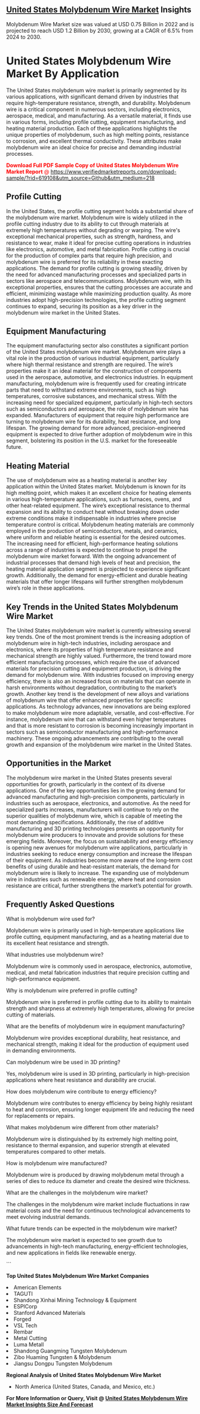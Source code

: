 <h2><a href="https://www.verifiedmarketreports.com/download-sample/?rid=619108&amp;utm_source=Github&amp;utm_medium=218" target="_blank">United States Molybdenum Wire Market</a> Insights</h2><p>Molybdenum Wire Market size was valued at USD 0.75 Billion in 2022 and is projected to reach USD 1.2 Billion by 2030, growing at a CAGR of 6.5% from 2024 to 2030.</p><p> <h1>United States Molybdenum Wire Market By Application</h1> <p>The United States molybdenum wire market is primarily segmented by its various applications, with significant demand driven by industries that require high-temperature resistance, strength, and durability. Molybdenum wire is a critical component in numerous sectors, including electronics, aerospace, medical, and manufacturing. As a versatile material, it finds use in various forms, including profile cutting, equipment manufacturing, and heating material production. Each of these applications highlights the unique properties of molybdenum, such as high melting points, resistance to corrosion, and excellent thermal conductivity. These attributes make molybdenum wire an ideal choice for precise and demanding industrial processes. <p><span class=""><span style="color: #ff0000;"><strong>Download Full PDF Sample Copy of United States Molybdenum Wire Market Report</strong> @ </span><a href="https://www.verifiedmarketreports.com/download-sample/?rid=619108&amp;utm_source=Github&amp;utm_medium=218" target="_blank">https://www.verifiedmarketreports.com/download-sample/?rid=619108&amp;utm_source=Github&amp;utm_medium=218</a></span></p></p> <h2>Profile Cutting</h2> <p>In the United States, the profile cutting segment holds a substantial share of the molybdenum wire market. Molybdenum wire is widely utilized in the profile cutting industry due to its ability to cut through materials at extremely high temperatures without degrading or warping. The wire's exceptional mechanical properties, such as strength, hardness, and resistance to wear, make it ideal for precise cutting operations in industries like electronics, automotive, and metal fabrication. Profile cutting is crucial for the production of complex parts that require high precision, and molybdenum wire is preferred for its reliability in these exacting applications. The demand for profile cutting is growing steadily, driven by the need for advanced manufacturing processes and specialized parts in sectors like aerospace and telecommunications. Molybdenum wire, with its exceptional properties, ensures that the cutting processes are accurate and efficient, minimizing wastage while maximizing production quality. As more industries adopt high-precision technologies, the profile cutting segment continues to expand, securing its position as a key driver in the molybdenum wire market in the United States.</p> <h2>Equipment Manufacturing</h2> <p>The equipment manufacturing sector also constitutes a significant portion of the United States molybdenum wire market. Molybdenum wire plays a vital role in the production of various industrial equipment, particularly where high thermal resistance and strength are required. The wire’s properties make it an ideal material for the construction of components used in the aerospace, automotive, and electronics industries. In equipment manufacturing, molybdenum wire is frequently used for creating intricate parts that need to withstand extreme environments, such as high temperatures, corrosive substances, and mechanical stress. With the increasing need for specialized equipment, particularly in high-tech sectors such as semiconductors and aerospace, the role of molybdenum wire has expanded. Manufacturers of equipment that require high performance are turning to molybdenum wire for its durability, heat resistance, and long lifespan. The growing demand for more advanced, precision-engineered equipment is expected to drive further adoption of molybdenum wire in this segment, bolstering its position in the U.S. market for the foreseeable future.</p> <h2>Heating Material</h2> <p>The use of molybdenum wire as a heating material is another key application within the United States market. Molybdenum is known for its high melting point, which makes it an excellent choice for heating elements in various high-temperature applications, such as furnaces, ovens, and other heat-related equipment. The wire’s exceptional resistance to thermal expansion and its ability to conduct heat without breaking down under extreme conditions make it indispensable in industries where precise temperature control is critical. Molybdenum heating materials are commonly employed in the production of semiconductors, metals, and ceramics, where uniform and reliable heating is essential for the desired outcomes. The increasing need for efficient, high-performance heating solutions across a range of industries is expected to continue to propel the molybdenum wire market forward. With the ongoing advancement of industrial processes that demand high levels of heat and precision, the heating material application segment is projected to experience significant growth. Additionally, the demand for energy-efficient and durable heating materials that offer longer lifespans will further strengthen molybdenum wire’s role in these applications.</p> <h2>Key Trends in the United States Molybdenum Wire Market</h2> <p>The United States molybdenum wire market is currently witnessing several key trends. One of the most prominent trends is the increasing adoption of molybdenum wire in high-tech industries, including aerospace and electronics, where its properties of high temperature resistance and mechanical strength are highly valued. Furthermore, the trend toward more efficient manufacturing processes, which require the use of advanced materials for precision cutting and equipment production, is driving the demand for molybdenum wire. With industries focused on improving energy efficiency, there is also an increased focus on materials that can operate in harsh environments without degradation, contributing to the market’s growth. Another key trend is the development of new alloys and variations of molybdenum wire that offer enhanced properties for specific applications. As technology advances, new innovations are being explored to make molybdenum wire more adaptable, versatile, and cost-effective. For instance, molybdenum wire that can withstand even higher temperatures and that is more resistant to corrosion is becoming increasingly important in sectors such as semiconductor manufacturing and high-performance machinery. These ongoing advancements are contributing to the overall growth and expansion of the molybdenum wire market in the United States.</p> <h2>Opportunities in the Market</h2> <p>The molybdenum wire market in the United States presents several opportunities for growth, particularly in the context of its diverse applications. One of the key opportunities lies in the growing demand for advanced manufacturing and high-precision components, particularly in industries such as aerospace, electronics, and automotive. As the need for specialized parts increases, manufacturers will continue to rely on the superior qualities of molybdenum wire, which is capable of meeting the most demanding specifications. Additionally, the rise of additive manufacturing and 3D printing technologies presents an opportunity for molybdenum wire producers to innovate and provide solutions for these emerging fields. Moreover, the focus on sustainability and energy efficiency is opening new avenues for molybdenum wire applications, particularly in industries seeking to reduce energy consumption and increase the lifespan of their equipment. As industries become more aware of the long-term cost benefits of using durable and heat-resistant materials, the demand for molybdenum wire is likely to increase. The expanding use of molybdenum wire in industries such as renewable energy, where heat and corrosion resistance are critical, further strengthens the market’s potential for growth.</p> <h2>Frequently Asked Questions</h2> <p>What is molybdenum wire used for?</p> <p>Molybdenum wire is primarily used in high-temperature applications like profile cutting, equipment manufacturing, and as a heating material due to its excellent heat resistance and strength.</p> <p>What industries use molybdenum wire?</p> <p>Molybdenum wire is commonly used in aerospace, electronics, automotive, medical, and metal fabrication industries that require precision cutting and high-performance equipment.</p> <p>Why is molybdenum wire preferred in profile cutting?</p> <p>Molybdenum wire is preferred in profile cutting due to its ability to maintain strength and sharpness at extremely high temperatures, allowing for precise cutting of materials.</p> <p>What are the benefits of molybdenum wire in equipment manufacturing?</p> <p>Molybdenum wire provides exceptional durability, heat resistance, and mechanical strength, making it ideal for the production of equipment used in demanding environments.</p> <p>Can molybdenum wire be used in 3D printing?</p> <p>Yes, molybdenum wire is used in 3D printing, particularly in high-precision applications where heat resistance and durability are crucial.</p> <p>How does molybdenum wire contribute to energy efficiency?</p> <p>Molybdenum wire contributes to energy efficiency by being highly resistant to heat and corrosion, ensuring longer equipment life and reducing the need for replacements or repairs.</p> <p>What makes molybdenum wire different from other materials?</p> <p>Molybdenum wire is distinguished by its extremely high melting point, resistance to thermal expansion, and superior strength at elevated temperatures compared to other metals.</p> <p>How is molybdenum wire manufactured?</p> <p>Molybdenum wire is produced by drawing molybdenum metal through a series of dies to reduce its diameter and create the desired wire thickness.</p> <p>What are the challenges in the molybdenum wire market?</p> <p>The challenges in the molybdenum wire market include fluctuations in raw material costs and the need for continuous technological advancements to meet evolving industrial demands.</p> <p>What future trends can be expected in the molybdenum wire market?</p> <p>The molybdenum wire market is expected to see growth due to advancements in high-tech manufacturing, energy-efficient technologies, and new applications in fields like renewable energy.</p> ```</p><p><strong>Top United States Molybdenum Wire Market Companies</strong></p><div data-test-id=""><p><li>American Elements</li><li> TAGUTI</li><li> Shandong Xinhai Mining Technology & Equipment</li><li> ESPICorp</li><li> Stanford Advanced Materials</li><li> Forged</li><li> VSL Tech</li><li> Rembar</li><li> Metal Cutting</li><li> Luma Metall</li><li> Shandong Guangming Tungsten Molybdenum</li><li> Zibo Huaming Tungsten & Molybdenum</li><li> Jiangsu Dongpu Tungsten Molybdenum</li></p><div><strong>Regional Analysis of&nbsp;United States Molybdenum Wire Market</strong></div><ul><li dir="ltr"><p dir="ltr">North America&nbsp;(United States, Canada, and Mexico, etc.)</p></li></ul><p><strong>For More Information or Query, Visit @&nbsp;</strong><strong><a href="https://www.verifiedmarketreports.com/product/molybdenum-wire-market/?utm_source=Github&amp;utm_medium=218" target="_blank">United States Molybdenum Wire Market Insights Size And Forecast</a></strong></p></div>
